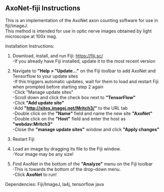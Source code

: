 ## AxoNet-fiji Instructions
This is an implementation of the AxoNet axon counting software for use in fiji/imageJ.  
This method is intended for use in optic nerve images obtained by light microscope at 100x mag.


Installation Instructions:  

1. Download, install, and run Fiji: https://fiji.sc/  
	-If you already have Fiji installed, update it to the most recent version  
	
2. Navigate to **"Help > "Update..."** on the Fiji toolbar to add AxoNet and Tensorflow to your update sites   
	-If this triggers automatic updates, wait for them to load and restart Fiji when prompted before starting step 2 again  
	-Click "Manage update sites"  
	-Scroll down and click the check box next to **"TensorFlow"**   
	-Click **"Add update site"**  
		-Add **"http://sites.imagej.net/Mritch3/"** to the URL tab  
		-Double click on the **"Name"** field and name the new site **"AxoNet"**  
		-Double click on the **"Host"** field and enter the host as **"webdav:Mritch3"**  
	-Close the **"manage update sites"** window and click **"Apply changes"**    
	
3. Restart Fiji  

4. Load an image by dragging its file to the Fiji window.  
	-Your image may be any size!  
	
5. Find AxoNet in the bottom of the **"Analyze"** menu on the Fiji toolbar  
	-This is towards the bottom of the drop-down menu.    
 	-Click **AxoNet** to run!  



Dependencies: Fiji/ImageJ, la4j, tensorflow java  
